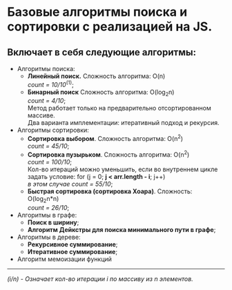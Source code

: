 # Базовые алгоритмы поиска и сортировки с реализацией на JS.

## Включает в себя следующие алгоритмы:
- Алгоритмы поиска:
  - **Линейный поиск.** Cложность алгоритма: O(n)  
    *count = 10/10*<sup>(1)</sup>;
  - **Бинарный поиск** Cложность алгоритма: O(log<sub>2</sub>n)  
    *count = 4/10*;  
    Метод работает только на предварительно отсортированном массиве.  
    Два варианта имплементации: итеративный подход и рекурсия.
- Алгоритмы сортировки:
  - **Сортировка выбором**. Сложность алгоритма: O(n<sup>2</sup>)  
    *count = 45/10*; 
  - **Сортировка пузырьком**. Сложность алгоритма: O(n<sup>2</sup>)  
    *count = 100/10*;  
    Кол-во итераций можно уменьшить, если во внутреннем цикле  
    задать условие: for (j = 0; **j < arr.length - i**; j++)  
    *в этом случае count = 55/10*;  
  - **Быстрая сортировка (сортировка Хоара)**. Сложность: O(log<sub>2</sub>n*n)  
  *count = 26/10*;  
- Алгоритмы в графе:  
  -  **Поиск в ширину**;  
  -  **Алгоритм Дейкстры для поиска минимального пути в графе**;  
- Алгоритмы в дереве:  
  -  **Рекурсивное суммирование**;  
  -  **Итеративное суммирование**;  
- Алгоритм мемоизации функций
&nbsp;
---
*(i/n) - Означает кол-во итерации i по маccиву из n элементов.*
